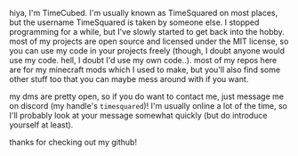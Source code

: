hiya, I'm TimeCubed. I'm usually known as TimeSquared on most places, but the username TimeSquared is taken by someone else.
I stopped programming for a while, but I've slowly started to get back into the hobby. most of my projects are open source and licensed under the MIT
license, so you can use my code in your projects freely (though, I doubt anyone would use my code. hell, I doubt I'd use my own code..). most of my
repos here are for my minecraft mods which I used to make, but you'll also find some other stuff too that you can maybe mess around with if you want.

my dms are pretty open, so if you do want to contact me, just message me on discord (my handle's `timesquared`)! I'm usually online a lot of the time,
so I'll probably look at your message somewhat quickly (but do introduce yourself at least).

thanks for checking out my github!

<!--- this is friggin old, look at that username.
SummerNugget/SummerNugget is a ✨ special ✨ repository because its `README.md` (this file) appears on your GitHub profile.
You can click the Preview link to take a look at your changes.
--->

<!--- hey! don't look at my old bios :(
Hi, I'm TimeCubed. I'm most known by TimeSquared on most places, but unforunately the username TimeSquared is taken on GitHub. I am a high school student, and I enjoy doing a bunch of random hobbies and stuff that interests me. I'm currently learning the C programming language, and I've coded in **Java/C/C++/HTML/CSS/Python** before, but I'm mainly coding in Java nowadays. You can contact me by sending me a DM on Discord, where my Discord handle is `timesquared`. I am usually very active on Discord, and I will usually look at any DM requests I get, so feel free to ask me about anything I make. This GitHub profile is mainly for sharing the stuff I do and currently working on, and I aprreciate any contributions to any of my projects, new or old. My code is always going to be free and open source, and all of the stuff here on my GitHub profile is licensed under the MIT License. Feel free to use, change, or even distribute my code as long as you provide credit for my work.
--->
<!---
Hey there, I'm TimeCubed, also known as TimeSquared in most places (but some guy took the username on github already so I'm stuck with this).
I do random stuff, most include programming or making mods for minecraft, which, hey that's what this whole Github is about. All of my mods here
are open source so you can go mess around with them if you'd like (please do, I'm too lazy to go improve them myself). You'll probably find some
other projects sprinkled about in here, which you could also go mess around with (a.k.a: you know what to do, go make a pr or something).

If you do wanna go talk to me about something (at all) then you could just go message me on discord (my handle's `timesquared`), I'll probably look
at what you're saying very quickly (but please do introduce yourself, tell me you're from my github or something, or tell me if you're a spam bot,
anything goes).

Anyways, thanks for checking out my Github I guess?

-- Sincerely, walter square * 6 (some certain cuphead looking discord person would get this)
--->
